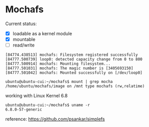 # Mochafs

Current status:

- [x] loadable as a kernel module
- [x] mountable
- [ ] read/write

```plaintext
[84774.438513] mochafs: Filesystem registered successfully
[84777.500739] loop0: detected capacity change from 0 to 800
[84777.500914] mochafs: Mounting filesystem...
[84777.501031] mochafs: The magic number is [3405693150]
[84777.501042] mochafs: Mounted successfully on [/dev/loop0]
```

```console
ubuntu@ubuntu-cui:~/mochafs$ mount | grep mocha
/home/ubuntu/mochafs/image on /mnt type mochafs (rw,relatime)
```

working with Linux Kernel 6.8

```console
ubuntu@ubuntu-cui:~/mochafs$ uname -r
6.8.0-57-generic
```

reference: https://github.com/psankar/simplefs
